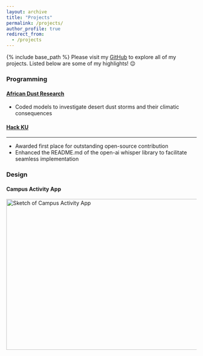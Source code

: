 ```yaml
---
layout: archive
title: "Projects"
permalink: /projects/
author_profile: true
redirect_from:
  - /projects
---
```

{% include base_path %}
Please visit my [GitHub](https://github.com/kwhuber) to explore all of my projects. Listed below are some of my highlights! 😌 

### Programming
#### [African Dust Research](https://github.com/kwhuber/African_Dust_Research)
* Coded models to investigate desert dust storms and their climatic consequences

#### [Hack KU](https://github.com/kwhuber/Hack-KU-2023)
--------
* Awarded first place for outstanding open-source contribution
* Enhanced the README.md of the open-ai whisper library to facilitate seamless implementation

### Design
#### Campus Activity App

<div>
    <img src="/images/campus_sketch.png" alt="Sketch of Campus Activity App" width="600" height="400">
</div>

